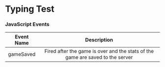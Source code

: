 # Typing Test

### JavaScript Events


| Event Name | Description |
| :----------: | :-----------: |
| gameSaved | Fired after the game is over and the stats of the game are saved to the server |

